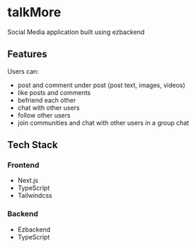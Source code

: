 # talkMore

Social Media application built using ezbackend

## Features

Users can:

- post and comment under post (post text, images, videos)
- like posts and comments
- befriend each other
- chat with other users
- follow other users
- join communities and chat with other users in a group chat

## Tech Stack

### Frontend

- Next.js
- TypeScript
- Tailwindcss

### Backend

- Ezbackend
- TypeScript

